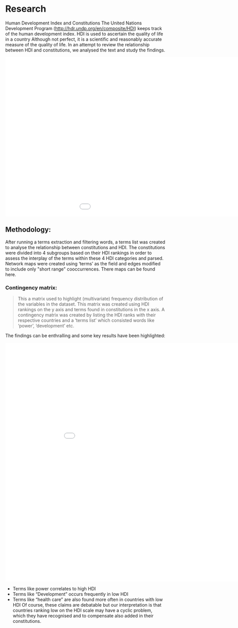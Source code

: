 # Research

Human Development Index and Constitutions 
	The United Nations Development Program (http://hdr.undp.org/en/composite/HDI) keeps track of the human development index. HDI is used to ascertain the quality of life in a country Although not perfect, it is a scientific and reasonably accurate measure of the quality of life.  In an attempt to review the relationship between HDI and constitutions, we analysed the text and study the findings. 
  
  <iframe src="/constitutionproject-1/assets/images/HDI.jpg" frameborder="0" width="1155" height="500" allowfullscreen></iframe> 
  
  
## Methodology: 
  After running a terms extraction and filtering words, a terms list was created to analyse the relationship between constitutions and HDI. The constitutions were divided into 4 subgroups based on their HDI rankings in order to assess the interplay of the terms within these 4 HDI categories and parsed. Network maps were created using ‘terms’ as the field and edges modified to include only  "short range" cooccurrences. 
There maps can be found here. 


### Contingency matrix:
> This a matrix used to highlight (multivariate) frequency distribution of the variables in the dataset. This  matrix was created using HDI rankings on the y axis and terms found in constitutions in the x axis. A contingency matrix was created by listing the HDI ranks with their respective countries and a ‘terms list’ which consisted words like ‘power’, ‘development’ etc. 

The findings can be enthralling and some key results have been highlighted: 

<iframe src="/constitutionproject-1/assets/images/graph12.gif" frameborder="0" width="970" height="750" allowfullscreen></iframe> 

-   Terms like power correlates to high HDI 
-	Terms like “Development” occurs frequently in low HDI
-	Terms like “health care” are also found more often in countries with low HDI
	Of course, these claims are debatable but our interpretation is that countries ranking low on the HDI scale may have a cyclic problem, which they have recognised and to compensate also added in their constitutions.

